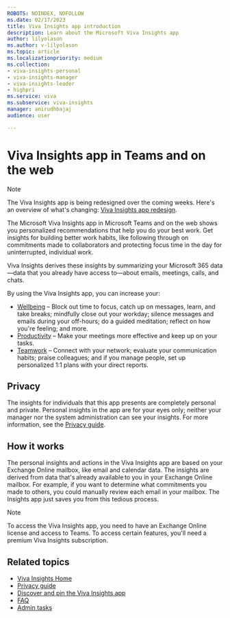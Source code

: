 ```yaml
---
ROBOTS: NOINDEX, NOFOLLOW
ms.date: 02/17/2023
title: Viva Insights app introduction
description: Learn about the Microsoft Viva Insights app 
author: lilyolason
ms.author: v-lilyolason
ms.topic: article
ms.localizationpriority: medium 
ms.collection: 
- viva-insights-personal
- viva-insights-manager
- viva-insights-leader
- highpri
ms.service: viva
ms.subservice: viva-insights
manager: anirudhbajaj
audience: user

---
```


# Viva Insights app in Teams and on the web

>[!Note]
>The Viva Insights app is being redesigned over the coming weeks. Here's an overview of what's changing: [Viva Insights app redesign](../reference/viva-insights-app-redesign.md). 

The Microsoft Viva Insights app in Microsoft Teams and on the web shows you personalized recommendations that help you do your best work. Get insights for building better work habits, like following through on commitments made to collaborators and protecting focus time in the day for uninterrupted, individual work.

Viva Insights derives these insights by summarizing your Microsoft 365 data&mdash;data that you already have access to&mdash;about emails, meetings, calls, and chats.

By using the Viva Insights app, you can increase your:

* [Wellbeing](wellbeing.md) &ndash; Block out time to focus, catch up on messages, learn, and take breaks; mindfully close out your workday; silence messages and emails during your off-hours; do a guided meditation; reflect on how you're feeling; and more.
* [Productivity](productivity.md) &ndash; Make your meetings more effective and keep up on your tasks.
* [Teamwork](teamwork.md) &ndash; Connect with your network; evaluate your communication habits; praise colleagues; and if you manage people, set up personalized 1:1 plans with your direct reports.

## Privacy

The insights for individuals that this app presents are completely personal and private. Personal insights in the app are for your eyes only; neither your manager nor the system administration can see your insights. For more information, see the [Privacy guide](privacy.md).

## How it works

The personal insights and actions in the Viva Insights app are based on your Exchange Online mailbox, like email and calendar data. The insights are derived from data that's already available to you in your Exchange Online mailbox. For example, if you want to determine what commitments you made to others, you could manually review each email in your mailbox. The Insights app just saves you from this tedious process.

>[!Note]
>To access the Viva Insights app, you need to have an Exchange Online license and access to Teams. To access certain features, you'll need a premium Viva Insights subscription.

## Related topics

* [Viva Insights Home](home.md)
* [Privacy guide](privacy.md)
* [Discover and pin the Viva Insights app](settings.md)
* [FAQ](faq.md)
* [Admin tasks](viva-teams-app-admin-tasks.md)

